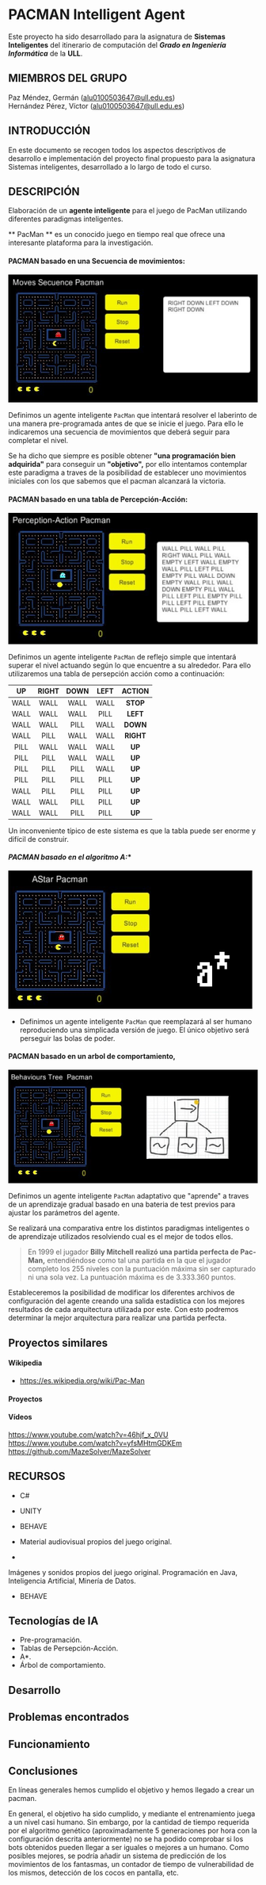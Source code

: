 # PACMAN Intelligent Agent

Este proyecto ha sido desarrollado para la asignatura de **Sistemas Inteligentes** del itinerario de computación del **_Grado en Ingeniería Informática_** de la **ULL**.

## MIEMBROS DEL GRUPO
Paz Méndez, Germán  ([alu0100503647@ull.edu.es]())  
Hernández Pérez, Víctor ([alu0100503647@ull.edu.es]())

## INTRODUCCIÓN
En este documento se recogen todos los aspectos  descríptivos de desarrollo e implementación del proyecto final propuesto para la asignatura Sistemas inteligentes, desarrollado
a lo largo de todo el curso.


## DESCRIPCIÓN

Elaboración de un **agente inteligente** para el juego de PacMan utilizando diferentes paradigmas inteligentes.

>   
** PacMan ** es un conocido juego en tiempo real que ofrece una interesante plataforma para la investigación.  

#### **PACMAN basado en una Secuencia de movimientos:**  
![](pacman1.JPG)

Definimos un agente inteligente `PacMan` que intentará resolver el laberinto de una manera pre-programada antes de que se inicie el juego. Para ello le indicaremos una secuencia de movimientos que deberá seguir para completar el nivel.

Se ha dicho que siempre es posible obtener **"una programación bien adquirida"** para conseguir un **"objetivo",** por ello intentamos contemplar este paradigma a traves de la posibilidad de establecer uno movimientos iniciales con los que sabemos que el pacman alcanzará la victoria.



#### **PACMAN basado en una tabla de Percepción-Acción:**
![](pacman2.JPG)

Definimos un agente inteligente `PacMan` de reflejo simple que intentará superar el nivel actuando según lo que encuentre a su alrededor. Para ello utilizaremos una tabla de persepción acción como a continuación:    


| UP | RIGHT | DOWN | LEFT | ACTION |
|:------:|:------:|:------:|:------:|:------:|
| WALL | WALL | WALL | WALL  | **STOP**   |
| WALL | WALL | WALL | PILL  | **LEFT**   |
| WALL | WALL | PILL | WALL  | **DOWN**   |
| WALL | PILL | WALL | WALL  | **RIGHT**   |
| PILL | WALL | WALL | WALL  | **UP**   |
| PILL | PILL | WALL | WALL  | **UP**   |
| PILL | PILL | PILL | WALL  | **UP**   |
| PILL | PILL | PILL | PILL  | **UP**   |
| WALL | PILL | PILL | PILL  | **UP**   |
| WALL | WALL | PILL | PILL  | **UP**   |
| WALL | WALL | PILL | PILL  | **UP**   |

Un inconveniente típico de este sistema es que la tabla puede ser enorme y difícil de construir.

####  **PACMAN basado en el algoritmo A*:**
![](pacman3.JPG)


 * Definimos un agente inteligente `PacMan` que reemplazará al ser humano reproduciendo una simplicada versión de juego. El único objetivo será perseguir las bolas de poder.


####  **PACMAN basado en un arbol de comportamiento,**

  ![](pacman4.JPG)


Definimos un agente inteligente `PacMan` adaptativo que "aprende" a traves de un aprendizaje gradual basado en una bateria de test previos para ajustar los parámetros del agente.


Se realizará una comparativa entre los distintos paradigmas inteligentes o de aprendizaje utilizados resolviendo cual es el mejor de todos ellos.


> En 1999 el jugador **Billy Mitchell realizó una partida perfecta de Pac-Man,** entendiéndose como tal una partida en la que el jugador completo los 255 niveles con la puntuación máxima sin ser capturado ni una sola vez. La puntuación máxima es de 3.333.360 puntos.

Estableceremos la posibilidad de modificar los diferentes archivos de configuración del agente creando una salida estadística con los mejores resultados de cada arquitectura utilizada por este. Con esto podremos determinar la mejor arquitectura para realizar una partida perfecta.


## Proyectos similares
#### Wikipedia
+ https://es.wikipedia.org/wiki/Pac-Man
#### Proyectos
#### Vídeos
https://www.youtube.com/watch?v=46hjf_x_0VU  
https://www.youtube.com/watch?v=yfsMHtmGDKEm
https://github.com/MazeSolver/MazeSolver

## RECURSOS
+ C#
+ UNITY
+ BEHAVE
+ Material audiovisual propios del juego original.


+
Imágenes y sonidos propios del juego original.
Programación en Java, Inteligencia Artificial, Minería de Datos.
- BEHAVE





## Tecnologías de IA
* Pre-programación.
* Tablas de Persepción-Acción.
* A*.
* Árbol de comportamiento.

## Desarrollo

## Problemas encontrados

## Funcionamiento
## Conclusiones
En líneas generales hemos cumplido el objetivo y hemos llegado a crear un pacman.


En general, el objetivo ha sido cumplido, y mediante el entrenamiento juega a un nivel casi
humano. Sin embargo, por la cantidad de tiempo requerida por el algoritmo genético
(aproximadamente 5 generaciones por hora con la configuración descrita anteriormente) no se ha
podido comprobar si los bots obtenidos pueden llegar a ser iguales o mejores a un humano.
Como posibles mejores, se podría añadir un sistema de predicción de los movimientos de los
fantasmas, un contador de tiempo de vulnerabilidad de los mismos, detección de los cocos en
pantalla, etc.
